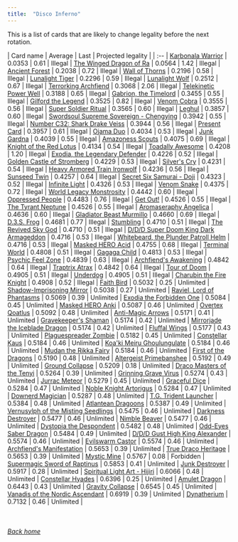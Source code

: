 ```yaml
---
title:  "Disco Inferno"
---
```


This is a list of cards that are likely to change legality before the next rotation.

| Card name | Average | Last | Projected legality |
| :-- |
[Karbonala Warrior](https://db.ygoprodeck.com/card/?search=Karbonala%20Warrior) | 0.0353 | 0.61 | Illegal |
[The Winged Dragon of Ra](https://db.ygoprodeck.com/card/?search=The%20Winged%20Dragon%20of%20Ra) | 0.0564 | 1.42 | Illegal |
[Ancient Forest](https://db.ygoprodeck.com/card/?search=Ancient%20Forest) | 0.2038 | 0.72 | Illegal |
[Wall of Thorns](https://db.ygoprodeck.com/card/?search=Wall%20of%20Thorns) | 0.2196 | 0.58 | Illegal |
[Lunalight Tiger](https://db.ygoprodeck.com/card/?search=Lunalight%20Tiger) | 0.2296 | 0.59 | Illegal |
[Lunalight Wolf](https://db.ygoprodeck.com/card/?search=Lunalight%20Wolf) | 0.2512 | 0.67 | Illegal |
[Terrorking Archfiend](https://db.ygoprodeck.com/card/?search=Terrorking%20Archfiend) | 0.3068 | 2.06 | Illegal |
[Telekinetic Power Well](https://db.ygoprodeck.com/card/?search=Telekinetic%20Power%20Well) | 0.3188 | 0.65 | Illegal |
[Gabrion, the Timelord](https://db.ygoprodeck.com/card/?search=Gabrion,%20the%20Timelord) | 0.3455 | 0.55 | Illegal |
[Gilford the Legend](https://db.ygoprodeck.com/card/?search=Gilford%20the%20Legend) | 0.3525 | 0.82 | Illegal |
[Venom Cobra](https://db.ygoprodeck.com/card/?search=Venom%20Cobra) | 0.3555 | 0.56 | Illegal |
[Super Soldier Ritual](https://db.ygoprodeck.com/card/?search=Super%20Soldier%20Ritual) | 0.3565 | 0.60 | Illegal |
[Leghul](https://db.ygoprodeck.com/card/?search=Leghul) | 0.3857 | 0.60 | Illegal |
[Swordsoul Supreme Sovereign - Chengying](https://db.ygoprodeck.com/card/?search=Swordsoul%20Supreme%20Sovereign%20-%20Chengying) | 0.3942 | 0.55 | Illegal |
[Number C32: Shark Drake Veiss](https://db.ygoprodeck.com/card/?search=Number%20C32:%20Shark%20Drake%20Veiss) | 0.3944 | 0.56 | Illegal |
[Present Card](https://db.ygoprodeck.com/card/?search=Present%20Card) | 0.3957 | 0.61 | Illegal |
[Ojama Duo](https://db.ygoprodeck.com/card/?search=Ojama%20Duo) | 0.4034 | 0.53 | Illegal |
[Junk Gardna](https://db.ygoprodeck.com/card/?search=Junk%20Gardna) | 0.4039 | 0.55 | Illegal |
[Amazoness Scouts](https://db.ygoprodeck.com/card/?search=Amazoness%20Scouts) | 0.4075 | 0.69 | Illegal |
[Knight of the Red Lotus](https://db.ygoprodeck.com/card/?search=Knight%20of%20the%20Red%20Lotus) | 0.4134 | 0.54 | Illegal |
[Toadally Awesome](https://db.ygoprodeck.com/card/?search=Toadally%20Awesome) | 0.4208 | 1.20 | Illegal |
[Exodia, the Legendary Defender](https://db.ygoprodeck.com/card/?search=Exodia,%20the%20Legendary%20Defender) | 0.4226 | 0.52 | Illegal |
[Golden Castle of Stromberg](https://db.ygoprodeck.com/card/?search=Golden%20Castle%20of%20Stromberg) | 0.4229 | 0.53 | Illegal |
[Silver's Cry](https://db.ygoprodeck.com/card/?search=Silver's%20Cry) | 0.4231 | 0.54 | Illegal |
[Heavy Armored Train Ironwolf](https://db.ygoprodeck.com/card/?search=Heavy%20Armored%20Train%20Ironwolf) | 0.4236 | 0.56 | Illegal |
[Sunseed Twin](https://db.ygoprodeck.com/card/?search=Sunseed%20Twin) | 0.4257 | 0.64 | Illegal |
[Secret Six Samurai - Doji](https://db.ygoprodeck.com/card/?search=Secret%20Six%20Samurai%20-%20Doji) | 0.4323 | 0.52 | Illegal |
[Infinite Light](https://db.ygoprodeck.com/card/?search=Infinite%20Light) | 0.4326 | 0.53 | Illegal |
[Venom Snake](https://db.ygoprodeck.com/card/?search=Venom%20Snake) | 0.4375 | 0.72 | Illegal |
[World Legacy Monstrosity](https://db.ygoprodeck.com/card/?search=World%20Legacy%20Monstrosity) | 0.4442 | 0.60 | Illegal |
[Oppressed People](https://db.ygoprodeck.com/card/?search=Oppressed%20People) | 0.4483 | 0.76 | Illegal |
[Get Out!](https://db.ygoprodeck.com/card/?search=Get%20Out!) | 0.4526 | 0.55 | Illegal |
[The Tyrant Neptune](https://db.ygoprodeck.com/card/?search=The%20Tyrant%20Neptune) | 0.4526 | 0.55 | Illegal |
[Aromaseraphy Angelica](https://db.ygoprodeck.com/card/?search=Aromaseraphy%20Angelica) | 0.4636 | 0.60 | Illegal |
[Gladiator Beast Murmillo](https://db.ygoprodeck.com/card/?search=Gladiator%20Beast%20Murmillo) | 0.4660 | 0.69 | Illegal |
[D.3.S. Frog](https://db.ygoprodeck.com/card/?search=D.3.S.%20Frog) | 0.4681 | 0.77 | Illegal |
[Stumbling](https://db.ygoprodeck.com/card/?search=Stumbling) | 0.4710 | 0.51 | Illegal |
[The Revived Sky God](https://db.ygoprodeck.com/card/?search=The%20Revived%20Sky%20God) | 0.4710 | 0.51 | Illegal |
[D/D/D Super Doom King Dark Armageddon](https://db.ygoprodeck.com/card/?search=D/D/D%20Super%20Doom%20King%20Dark%20Armageddon) | 0.4716 | 0.53 | Illegal |
[Whitebeard, the Plunder Patroll Helm](https://db.ygoprodeck.com/card/?search=Whitebeard,%20the%20Plunder%20Patroll%20Helm) | 0.4716 | 0.53 | Illegal |
[Masked HERO Acid](https://db.ygoprodeck.com/card/?search=Masked%20HERO%20Acid) | 0.4755 | 0.68 | Illegal |
[Terminal World](https://db.ygoprodeck.com/card/?search=Terminal%20World) | 0.4808 | 0.51 | Illegal |
[Gagaga Child](https://db.ygoprodeck.com/card/?search=Gagaga%20Child) | 0.4813 | 0.53 | Illegal |
[Psychic Feel Zone](https://db.ygoprodeck.com/card/?search=Psychic%20Feel%20Zone) | 0.4839 | 0.63 | Illegal |
[Archfiend's Awakening](https://db.ygoprodeck.com/card/?search=Archfiend's%20Awakening) | 0.4842 | 0.64 | Illegal |
[Traptrix Atrax](https://db.ygoprodeck.com/card/?search=Traptrix%20Atrax) | 0.4842 | 0.64 | Illegal |
[Tour of Doom](https://db.ygoprodeck.com/card/?search=Tour%20of%20Doom) | 0.4905 | 0.51 | Illegal |
[Underdog](https://db.ygoprodeck.com/card/?search=Underdog) | 0.4905 | 0.51 | Illegal |
[Charubin the Fire Knight](https://db.ygoprodeck.com/card/?search=Charubin%20the%20Fire%20Knight) | 0.4908 | 0.52 | Illegal |
[Faith Bird](https://db.ygoprodeck.com/card/?search=Faith%20Bird) | 0.5032 | 0.25 | Unlimited |
[Shadow-Imprisoning Mirror](https://db.ygoprodeck.com/card/?search=Shadow-Imprisoning%20Mirror) | 0.5038 | 0.27 | Unlimited |
[Raviel, Lord of Phantasms](https://db.ygoprodeck.com/card/?search=Raviel,%20Lord%20of%20Phantasms) | 0.5069 | 0.39 | Unlimited |
[Exodia the Forbidden One](https://db.ygoprodeck.com/card/?search=Exodia%20the%20Forbidden%20One) | 0.5084 | 0.45 | Unlimited |
[Masked HERO Anki](https://db.ygoprodeck.com/card/?search=Masked%20HERO%20Anki) | 0.5087 | 0.46 | Unlimited |
[Overtex Qoatlus](https://db.ygoprodeck.com/card/?search=Overtex%20Qoatlus) | 0.5092 | 0.48 | Unlimited |
[Anti-Magic Arrows](https://db.ygoprodeck.com/card/?search=Anti-Magic%20Arrows) | 0.5171 | 0.41 | Unlimited |
[Gravekeeper's Shaman](https://db.ygoprodeck.com/card/?search=Gravekeeper's%20Shaman) | 0.5174 | 0.42 | Unlimited |
[Mirrorjade the Iceblade Dragon](https://db.ygoprodeck.com/card/?search=Mirrorjade%20the%20Iceblade%20Dragon) | 0.5174 | 0.42 | Unlimited |
[Fluffal Wings](https://db.ygoprodeck.com/card/?search=Fluffal%20Wings) | 0.5177 | 0.43 | Unlimited |
[Plaguespreader Zombie](https://db.ygoprodeck.com/card/?search=Plaguespreader%20Zombie) | 0.5182 | 0.45 | Unlimited |
[Constellar Kaus](https://db.ygoprodeck.com/card/?search=Constellar%20Kaus) | 0.5184 | 0.46 | Unlimited |
[Koa'ki Meiru Ghoulungulate](https://db.ygoprodeck.com/card/?search=Koa'ki%20Meiru%20Ghoulungulate) | 0.5184 | 0.46 | Unlimited |
[Mudan the Rikka Fairy](https://db.ygoprodeck.com/card/?search=Mudan%20the%20Rikka%20Fairy) | 0.5184 | 0.46 | Unlimited |
[First of the Dragons](https://db.ygoprodeck.com/card/?search=First%20of%20the%20Dragons) | 0.5190 | 0.48 | Unlimited |
[Altergeist Primebanshee](https://db.ygoprodeck.com/card/?search=Altergeist%20Primebanshee) | 0.5192 | 0.49 | Unlimited |
[Ground Collapse](https://db.ygoprodeck.com/card/?search=Ground%20Collapse) | 0.5209 | 0.18 | Unlimited |
[Draco Masters of the Tenyi](https://db.ygoprodeck.com/card/?search=Draco%20Masters%20of%20the%20Tenyi) | 0.5264 | 0.39 | Unlimited |
[Grinning Grave Virus](https://db.ygoprodeck.com/card/?search=Grinning%20Grave%20Virus) | 0.5274 | 0.43 | Unlimited |
[Jurrac Meteor](https://db.ygoprodeck.com/card/?search=Jurrac%20Meteor) | 0.5279 | 0.45 | Unlimited |
[Graceful Dice](https://db.ygoprodeck.com/card/?search=Graceful%20Dice) | 0.5284 | 0.47 | Unlimited |
[Noble Knight Artorigus](https://db.ygoprodeck.com/card/?search=Noble%20Knight%20Artorigus) | 0.5284 | 0.47 | Unlimited |
[Downerd Magician](https://db.ygoprodeck.com/card/?search=Downerd%20Magician) | 0.5287 | 0.48 | Unlimited |
[T.G. Trident Launcher](https://db.ygoprodeck.com/card/?search=T.G.%20Trident%20Launcher) | 0.5384 | 0.48 | Unlimited |
[Atlantean Dragoons](https://db.ygoprodeck.com/card/?search=Atlantean%20Dragoons) | 0.5387 | 0.49 | Unlimited |
[Vernusylph of the Misting Seedlings](https://db.ygoprodeck.com/card/?search=Vernusylph%20of%20the%20Misting%20Seedlings) | 0.5475 | 0.46 | Unlimited |
[Darkness Destroyer](https://db.ygoprodeck.com/card/?search=Darkness%20Destroyer) | 0.5477 | 0.46 | Unlimited |
[Nimble Beaver](https://db.ygoprodeck.com/card/?search=Nimble%20Beaver) | 0.5477 | 0.46 | Unlimited |
[Dystopia the Despondent](https://db.ygoprodeck.com/card/?search=Dystopia%20the%20Despondent) | 0.5482 | 0.48 | Unlimited |
[Odd-Eyes Saber Dragon](https://db.ygoprodeck.com/card/?search=Odd-Eyes%20Saber%20Dragon) | 0.5484 | 0.49 | Unlimited |
[D/D/D Gust High King Alexander](https://db.ygoprodeck.com/card/?search=D/D/D%20Gust%20High%20King%20Alexander) | 0.5574 | 0.46 | Unlimited |
[Evilswarm Castor](https://db.ygoprodeck.com/card/?search=Evilswarm%20Castor) | 0.5574 | 0.46 | Unlimited |
[Archfiend's Manifestation](https://db.ygoprodeck.com/card/?search=Archfiend's%20Manifestation) | 0.5653 | 0.39 | Unlimited |
[True Draco Heritage](https://db.ygoprodeck.com/card/?search=True%20Draco%20Heritage) | 0.5653 | 0.39 | Unlimited |
[Mystic Mine](https://db.ygoprodeck.com/card/?search=Mystic%20Mine) | 0.5767 | 0.08 | Forbidden |
[Supermagic Sword of Raptinus](https://db.ygoprodeck.com/card/?search=Supermagic%20Sword%20of%20Raptinus) | 0.5853 | 0.41 | Unlimited |
[Junk Destroyer](https://db.ygoprodeck.com/card/?search=Junk%20Destroyer) | 0.5917 | 0.28 | Unlimited |
[Spiritual Light Art - Hijiri](https://db.ygoprodeck.com/card/?search=Spiritual%20Light%20Art%20-%20Hijiri) | 0.6066 | 0.48 | Unlimited |
[Constellar Hyades](https://db.ygoprodeck.com/card/?search=Constellar%20Hyades) | 0.6396 | 0.25 | Unlimited |
[Amulet Dragon](https://db.ygoprodeck.com/card/?search=Amulet%20Dragon) | 0.6443 | 0.43 | Unlimited |
[Gravity Collapse](https://db.ygoprodeck.com/card/?search=Gravity%20Collapse) | 0.6545 | 0.45 | Unlimited |
[Vanadis of the Nordic Ascendant](https://db.ygoprodeck.com/card/?search=Vanadis%20of%20the%20Nordic%20Ascendant) | 0.6919 | 0.39 | Unlimited |
[Dynatherium](https://db.ygoprodeck.com/card/?search=Dynatherium) | 0.7132 | 0.46 | Unlimited |

<br>

###### [Back home](index)